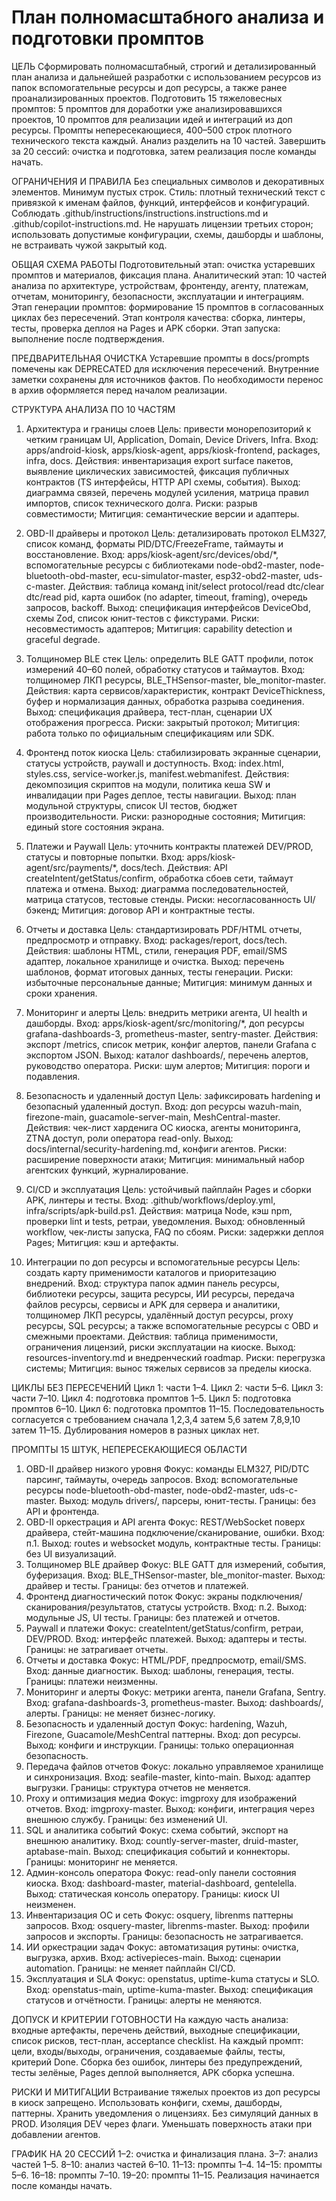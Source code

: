 # План полномасштабного анализа и подготовки промптов

ЦЕЛЬ
Сформировать полномасштабный, строгий и детализированный план анализа и дальнейшей разработки с использованием ресурсов из папок вспомогательные ресурсы и доп ресурсы, а также ранее проанализированных проектов. Подготовить 15 тяжеловесных промптов: 5 промптов для доработки уже анализировавшихся проектов, 10 промптов для реализации идей и интеграций из доп ресурсы. Промпты непересекающиеся, 400–500 строк плотного технического текста каждый. Анализ разделить на 10 частей. Завершить за 20 сессий: очистка и подготовка, затем реализация после команды начать.

ОГРАНИЧЕНИЯ И ПРАВИЛА
Без специальных символов и декоративных элементов. Минимум пустых строк. Стиль: плотный технический текст с привязкой к именам файлов, функций, интерфейсов и конфигураций. Соблюдать .github/instructions/instructions.instructions.md и .github/copilot-instructions.md. Не нарушать лицензии третьих сторон; использовать допустимые конфигурации, схемы, дашборды и шаблоны, не встраивать чужой закрытый код.

ОБЩАЯ СХЕМА РАБОТЫ
Подготовительный этап: очистка устаревших промптов и материалов, фиксация плана. Аналитический этап: 10 частей анализа по архитектуре, устройствам, фронтенду, агенту, платежам, отчетам, мониторингу, безопасности, эксплуатации и интеграциям. Этап генерации промптов: формирование 15 промптов в согласованных циклах без пересечений. Этап контроля качества: сборка, линтеры, тесты, проверка деплоя на Pages и APK сборки. Этап запуска: выполнение после подтверждения.

ПРЕДВАРИТЕЛЬНАЯ ОЧИСТКА
Устаревшие промпты в docs/prompts помечены как DEPRECATED для исключения пересечений. Внутренние заметки сохранены для источников фактов. По необходимости перенос в архив оформляется перед началом реализации.

СТРУКТУРА АНАЛИЗА ПО 10 ЧАСТЯМ

1. Архитектура и границы слоев
Цель: привести монорепозиторий к четким границам UI, Application, Domain, Device Drivers, Infra. Вход: apps/android-kiosk, apps/kiosk-agent, apps/kiosk-frontend, packages, infra, docs. Действия: инвентаризация export surface пакетов, выявление циклических зависимостей, фиксация публичных контрактов (TS интерфейсы, HTTP API схемы, события). Выход: диаграмма связей, перечень модулей усиления, матрица правил импортов, список технического долга. Риски: разрыв совместимости; Митигция: семантические версии и адаптеры.

2. OBD-II драйверы и протокол
Цель: детализировать протокол ELM327, список команд, форматы PID/DTC/FreezeFrame, таймауты и восстановление. Вход: apps/kiosk-agent/src/devices/obd/*, вспомогательные ресурсы с библиотеками node-obd2-master, node-bluetooth-obd-master, ecu-simulator-master, esp32-obd2-master, uds-c-master. Действия: таблица команд init/select protocol/read dtc/clear dtc/read pid, карта ошибок (no adapter, timeout, framing), очередь запросов, backoff. Выход: спецификация интерфейсов DeviceObd, схемы Zod, список юнит-тестов с фикстурами. Риски: несовместимость адаптеров; Митигция: capability detection и graceful degrade.

3. Толщиномер BLE стек
Цель: определить BLE GATT профили, поток измерений 40–60 полей, обработку статусов и таймаутов. Вход: толщиномер ЛКП ресурсы, BLE_THSensor-master, ble_monitor-master. Действия: карта сервисов/характеристик, контракт DeviceThickness, буфер и нормализация данных, обработка разрыва соединения. Выход: спецификация драйвера, тест-план, сценарии UX отображения прогресса. Риски: закрытый протокол; Митигция: работа только по официальным спецификациям или SDK.

4. Фронтенд поток киоска
Цель: стабилизировать экранные сценарии, статусы устройств, paywall и доступность. Вход: index.html, styles.css, service-worker.js, manifest.webmanifest. Действия: декомпозиция скриптов на модули, политика кеша SW и инвалидации при Pages деплое, тесты навигации. Выход: план модульной структуры, список UI тестов, бюджет производительности. Риски: разнородные состояния; Митигция: единый store состояния экрана.

5. Платежи и Paywall
Цель: уточнить контракты платежей DEV/PROD, статусы и повторные попытки. Вход: apps/kiosk-agent/src/payments/*, docs/tech. Действия: API createIntent/getStatus/confirm, обработка сбоев сети, таймаут платежа и отмена. Выход: диаграмма последовательностей, матрица статусов, тестовые стенды. Риски: несогласованность UI/бэкенд; Митигция: договор API и контрактные тесты.

6. Отчеты и доставка
Цель: стандартизировать PDF/HTML отчеты, предпросмотр и отправку. Вход: packages/report, docs/tech. Действия: шаблоны HTML, стили, генерация PDF, email/SMS адаптер, локальное хранилище и очистка. Выход: перечень шаблонов, формат итоговых данных, тесты генерации. Риски: избыточные персональные данные; Митигция: минимум данных и сроки хранения.

7. Мониторинг и алерты
Цель: внедрить метрики агента, UI health и дашборды. Вход: apps/kiosk-agent/src/monitoring/*, доп ресурсы grafana-dashboards-3, prometheus-master, sentry-master. Действия: экспорт /metrics, список метрик, конфиг алертов, панели Grafana с экспортом JSON. Выход: каталог dashboards/, перечень алертов, руководство оператора. Риски: шум алертов; Митигция: пороги и подавления.

8. Безопасность и удаленный доступ
Цель: зафиксировать hardening и безопасный удаленный доступ. Вход: доп ресурсы wazuh-main, firezone-main, guacamole-server-main, MeshCentral-master. Действия: чек-лист харденига ОС киоска, агенты мониторинга, ZTNA доступ, роли оператора read-only. Выход: docs/internal/security-hardening.md, конфиги агентов. Риски: расширение поверхности атаки; Митигция: минимальный набор агентских функций, журналирование.

9. CI/CD и эксплуатация
Цель: устойчивый пайплайн Pages и сборки APK, линтеры и тесты. Вход: .github/workflows/deploy.yml, infra/scripts/apk-build.ps1. Действия: матрица Node, кэш npm, проверки lint и tests, ретраи, уведомления. Выход: обновленный workflow, чек-листы запуска, FAQ по сбоям. Риски: задержки деплоя Pages; Митигция: кэш и артефакты.

10. Интеграции по доп ресурсы и вспомогательные ресурсы
Цель: создать карту применимости каталогов и приоритезацию внедрений. Вход: структура папок админ панель ресурсы, библиотеки ресурсы, защита ресурсы, ИИ ресурсы, передача файлов ресурсы, сервисы и APK для сервера и аналитики, толщиномер ЛКП ресурсы, удалённый доступ ресурсы, proxy ресурсы, SQL ресурсы; а также вспомогательные ресурсы с OBD и смежными проектами. Действия: таблица применимости, ограничения лицензий, риски эксплуатации на киоске. Выход: resources-inventory.md и внедренческий roadmap. Риски: перегрузка системы; Митигция: вынос тяжелых сервисов за пределы киоска.

ЦИКЛЫ БЕЗ ПЕРЕСЕЧЕНИЙ
Цикл 1: части 1–4. Цикл 2: части 5–6. Цикл 3: части 7–10. Цикл 4: подготовка промптов 1–5. Цикл 5: подготовка промптов 6–10. Цикл 6: подготовка промптов 11–15. Последовательность согласуется с требованием сначала 1,2,3,4 затем 5,6 затем 7,8,9,10 затем 11–15. Дублирования номеров в разных циклах нет.

ПРОМПТЫ 15 ШТУК, НЕПЕРЕСЕКАЮЩИЕСЯ ОБЛАСТИ

1. OBD-II драйвер низкого уровня
Фокус: команды ELM327, PID/DTC парсинг, таймауты, очередь запросов. Вход: вспомогательные ресурсы node-bluetooth-obd-master, node-obd2-master, uds-c-master. Выход: модуль drivers/, парсеры, юнит-тесты. Границы: без API и фронтенда.
2. OBD-II оркестрация и API агента
Фокус: REST/WebSocket поверх драйвера, стейт-машина подключение/сканирование, ошибки. Вход: п.1. Выход: routes и websocket модуль, контрактные тесты. Границы: без UI визуализаций.
3. Толщиномер BLE драйвер
Фокус: BLE GATT для измерений, события, буферизация. Вход: BLE_THSensor-master, ble_monitor-master. Выход: драйвер и тесты. Границы: без отчетов и платежей.
4. Фронтенд диагностический поток
Фокус: экраны подключения/сканирования/результатов, статусы устройств. Вход: п.2. Выход: модульные JS, UI тесты. Границы: без платежей и отчетов.
5. Paywall и платежи
Фокус: createIntent/getStatus/confirm, ретраи, DEV/PROD. Вход: интерфейс платежей. Выход: адаптеры и тесты. Границы: не затрагивает отчеты.
6. Отчеты и доставка
Фокус: HTML/PDF, предпросмотр, email/SMS. Вход: данные диагностик. Выход: шаблоны, генерация, тесты. Границы: платежи неизменны.
7. Мониторинг и алерты
Фокус: метрики агента, панели Grafana, Sentry. Вход: grafana-dashboards-3, prometheus-master. Выход: dashboards/, алерты. Границы: не меняет бизнес-логику.
8. Безопасность и удаленный доступ
Фокус: hardening, Wazuh, Firezone, Guacamole/MeshCentral паттерны. Вход: доп ресурсы. Выход: конфиги и инструкции. Границы: только операционная безопасность.
9. Передача файлов отчетов
Фокус: локально управляемое хранилище и синхронизация. Вход: seafile-master, kinto-main. Выход: адаптер выгрузки. Границы: структура отчетов не меняется.
10. Proxy и оптимизация медиа
Фокус: imgproxy для изображений отчетов. Вход: imgproxy-master. Выход: конфиги, интеграция через внешнюю службу. Границы: без изменений UI.
11. SQL и аналитика событий
Фокус: схема событий, экспорт на внешнюю аналитику. Вход: countly-server-master, druid-master, aptabase-main. Выход: спецификация событий и коннекторы. Границы: мониторинг не меняется.
12. Админ-консоль оператора
Фокус: read-only панели состояния киоска. Вход: dashboard-master, material-dashboard, gentelella. Выход: статическая консоль оператору. Границы: киоск UI неизменен.
13. Инвентаризация ОС и сеть
Фокус: osquery, librenms паттерны запросов. Вход: osquery-master, librenms-master. Выход: профили запросов и экспорты. Границы: безопасность не затрагивается.
14. ИИ оркестрации задач
Фокус: автоматизация рутины: очистка, выгрузка, архив. Вход: activepieces-main. Выход: сценарии automation. Границы: не меняет пайплайн CI/CD.
15. Эксплуатация и SLA
Фокус: openstatus, uptime-kuma статусы и SLO. Вход: openstatus-main, uptime-kuma-master. Выход: спецификация статусов и отчётности. Границы: алерты не меняются.

ДОПУСК И КРИТЕРИИ ГОТОВНОСТИ
На каждую часть анализа: входные артефакты, перечень действий, выходные спецификации, список рисков, тест-план, acceptance checklist. На каждый промпт: цели, входы/выходы, ограничения, создаваемые файлы, тесты, критерий Done. Сборка без ошибок, линтеры без предупреждений, тесты зелёные, Pages деплой выполняется, APK сборка успешна.

РИСКИ И МИТИГАЦИИ
Встраивание тяжелых проектов из доп ресурсы в киоск запрещено. Использовать конфиги, схемы, дашборды, паттерны. Хранить уведомления о лицензиях. Без симуляций данных в PROD. Изоляция DEV через флаги. Уменьшать поверхность атаки при добавлении агентов.

ГРАФИК НА 20 СЕССИЙ
1–2: очистка и финализация плана. 3–7: анализ частей 1–5. 8–10: анализ частей 6–10. 11–13: промпты 1–4. 14–15: промпты 5–6. 16–18: промпты 7–10. 19–20: промпты 11–15. Реализация начинается после команды начать.
